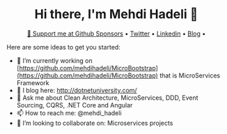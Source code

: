 <h1 align="center">Hi there, I'm Mehdi Hadeli 👋</h1>

<p align="center">
  <a href="https://github.com/sponsors/mehdihadeli">💖 Support me at Github Sponsors</a> •
  <a href="https://twitter.com/mehdi_hadeli">Twitter</a> •
  <a href="https://www.linkedin.com/in/mehdihadeli/">Linkedin</a> •
  <a href="http://dotnetuniversity.com">Blog</a> •
  <br />
</p>
Here are some ideas to get you started:

- 🔭 I’m currently working on [https://github.com/mehdihadeli/MicroBootstrap](https://github.com/mehdihadeli/MicroBootstrap) that is MicroServices Framework
- 📃 I blog here: http://dotnetuniversity.com/
- 💬 Ask me about Clean Architecture, MicroServices, DDD, Event Sourcing, CQRS, .NET Core and Angular
- 📫 How to reach me: @mehdi_hadeli
- 👯 I’m looking to collaborate on: Microservices projects

